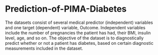 # Prediction-of-PIMA-Diabetes
The datasets consist of several medical predictor (independent) variables and one target (dependent) variable, Outcome. Independent variables include the number of pregnancies the patient has had, their BMI, insulin level, age, and so on.
The objective of the dataset is to diagnostically predict whether or not a patient has diabetes, based on certain diagnostic measurements included in the dataset.
